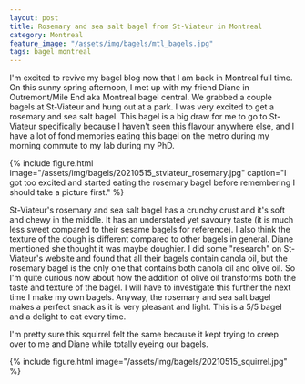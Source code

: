 ```yaml
---
layout: post
title: Rosemary and sea salt bagel from St-Viateur in Montreal
category: Montreal
feature_image: "/assets/img/bagels/mtl_bagels.jpg"
tags: bagel montreal
---
```


I'm excited to revive my bagel blog now that I am back in Montreal full time. On this sunny spring afternoon, I met up with my friend Diane in Outremont/Mile End aka Montreal bagel central. We grabbed a couple bagels at St-Viateur and hung out at a park. I was very excited to get a rosemary and sea salt bagel. This bagel is a big draw for me to go to St-Viateur specifically because I haven't seen this flavour anywhere else, and I have a lot of fond memories eating this bagel on the metro during my morning commute to my lab during my PhD.

{% include figure.html image="/assets/img/bagels/20210515_stviateur_rosemary.jpg" caption="I got too excited and started eating the rosemary bagel before remembering I should take a picture first." %}

St-Viateur's rosemary and sea salt bagel has a crunchy crust and it's soft and chewy in the middle. It has an understated yet savoury taste (it is much less sweet compared to their sesame bagels for reference). I also think the texture of the dough is different compared to other bagels in general. Diane mentioned she thought it was maybe doughier. I did some "research" on St-Viateur's website and found that all their bagels contain canola oil, but the rosemary bagel is the only one that contains both canola oil and olive oil. So I'm quite curious now about how the addition of olive oil transforms both the taste and texture of the bagel. I will have to investigate this further the next time I make my own bagels. Anyway, the rosemary and sea salt bagel makes a perfect snack as it is very pleasant and light. This is a 5/5 bagel and a delight to eat every time.

I'm pretty sure this squirrel felt the same because it kept trying to creep over to me and Diane while totally eyeing our bagels.

{% include figure.html image="/assets/img/bagels/20210515_squirrel.jpg" %}